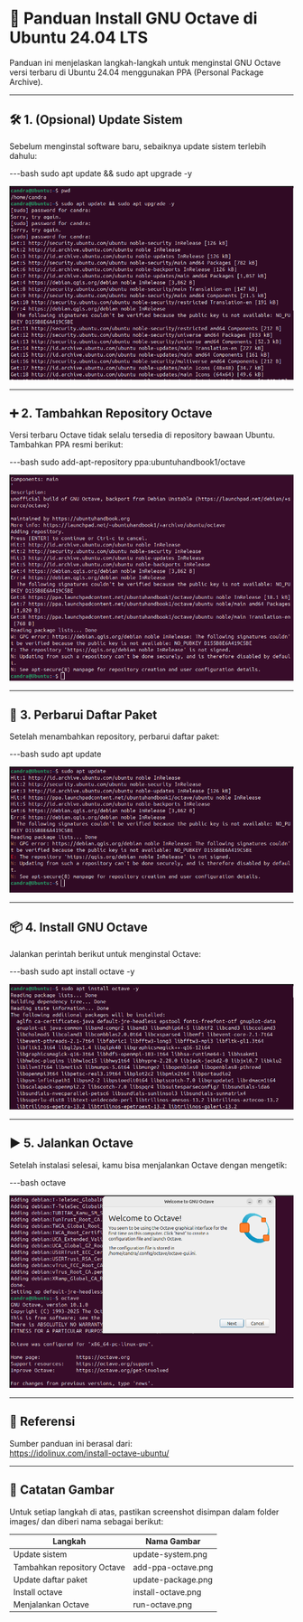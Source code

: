 
# 🧮 Panduan Install GNU Octave di Ubuntu 24.04 LTS

Panduan ini menjelaskan langkah-langkah untuk menginstal GNU Octave versi terbaru di Ubuntu 24.04 menggunakan PPA (Personal Package Archive).

---

## 🛠️ 1. (Opsional) Update Sistem

Sebelum menginstal software baru, sebaiknya update sistem terlebih dahulu:

---bash
sudo apt update && sudo apt upgrade -y

![Update Sistem](images/Octave1.png)

---

## ➕ 2. Tambahkan Repository Octave

Versi terbaru Octave tidak selalu tersedia di repository bawaan Ubuntu. Tambahkan PPA resmi berikut:

---bash
sudo add-apt-repository ppa:ubuntuhandbook1/octave

![Add PPA Octave](images/Octave2.png)

---

## 🔄 3. Perbarui Daftar Paket

Setelah menambahkan repository, perbarui daftar paket:

---bash
sudo apt update

![Update Paket](images/Octave3.png)

---

## 📦 4. Install GNU Octave

Jalankan perintah berikut untuk menginstal Octave:

---bash
sudo apt install octave -y

![Install Octave](images/Octave4.png)

---

## ▶️ 5. Jalankan Octave

Setelah instalasi selesai, kamu bisa menjalankan Octave dengan mengetik:

---bash
octave

![Jalankan Octave](images/Octave5.png)

---

## 🔗 Referensi

Sumber panduan ini berasal dari:  
https://idolinux.com/install-octave-ubuntu/

---

## 📁 Catatan Gambar

Untuk setiap langkah di atas, pastikan screenshot disimpan dalam folder images/ dan diberi nama sebagai berikut:

| Langkah                        | Nama Gambar              |
|-------------------------------|--------------------------|
| Update sistem                 | update-system.png        |
| Tambahkan repository Octave   | add-ppa-octave.png       |
| Update daftar paket           | update-package.png       |
| Install octave                | install-octave.png       |
| Menjalankan Octave            | run-octave.png           |
